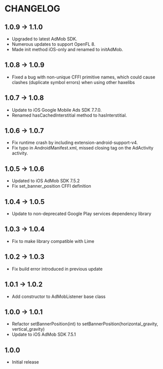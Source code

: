 # CHANGELOG

## 1.0.9 -> 1.1.0
 * Upgraded to latest AdMob SDK.
 * Numerous updates to support OpenFL 8.
 * Made init method iOS-only and renamed to initAdMob.

## 1.0.8 -> 1.0.9
* Fixed a bug with non-unique CFFI primitive names, which could cause clashes (duplicate symbol errors) when using other haxelibs

## 1.0.7 -> 1.0.8
* Update to iOS Google Mobile Ads SDK 7.7.0.
* Renamed hasCachedInterstitial method to hasInterstitial.

## 1.0.6 -> 1.0.7
* Fix runtime crash by including extension-android-support-v4.
* Fix typo in AndroidManifest.xml, missed closing tag on the AdActivity activity.

## 1.0.5 -> 1.0.6
* Updated to iOS AdMob SDK 7.5.2
* Fix set_banner_position CFFI definition

## 1.0.4 -> 1.0.5
* Update to non-deprecated Google Play services dependency library

## 1.0.3 -> 1.0.4
* Fix to make library compatible with Lime

## 1.0.2 -> 1.0.3
* Fix build error introduced in previous update

## 1.0.1 -> 1.0.2
* Add constructor to AdMobListener base class

## 1.0.0 -> 1.0.1
* Refactor setBannerPosition(int) to setBannerPosition(horizontal_gravity, vertical_gravity)
* Update to iOS AdMob SDK 7.5.1

## 1.0.0
* Initial release